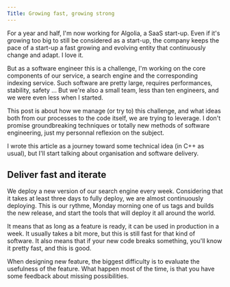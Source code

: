 ```yaml
---
Title: Growing fast, growing strong
---
```


For a year and half, I'm now working for Algolia, a SaaS start-up. Even if it's growing too big to still be considered as a start-up, the company keeps the pace of a start-up a fast growing and evolving entity that continuously change and adapt. I love it.

But as a software engineer this is a challenge, I'm working on the core components of our service, a search engine and the corresponding indexing service. Such software are pretty large, requires performances, stability, safety ... But we're also a small team, less than ten engineers, and we were even less when I started.

This post is about how we manage (or try to) this challenge, and what ideas both from our processes to the code itself, we are trying to leverage. I don't promise groundbreaking techniques or totally new methods of software engineering, just my personnal reflexion on the subject.

I wrote this article as a journey toward some technical idea (in C++ as usual), but I'll start talking about organisation and software delivery.

## Deliver fast and iterate

We deploy a new version of our search engine every week. Considering that it takes at least three days to fully deploy, we are almost continuously deploying. This is our rythme, Monday morning one of us tags and builds the new release, and start the tools that will deploy it all around the world.

It means that as long as a feature is ready, it can be used in production in a week. It usually takes a bit more, but this is still fast for that kind of software. It also means that if your new code breaks something, you'll know it pretty fast, and this is good.

When designing new feature, the biggest difficulty is to evaluate the usefulness of the feature. What happen most of the time, is that you have some feedback about missing possibilities.
